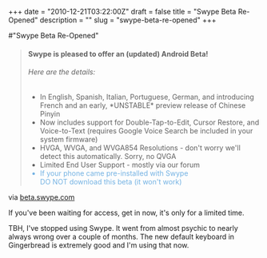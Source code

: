 +++
date = "2010-12-21T03:22:00Z"
draft = false
title = "Swype Beta Re-Opened"
description = ""
slug = "swype-beta-re-opened"
+++

#"Swype Beta Re-Opened"


 <div class="posterous_bookmarklet_entry">
 <blockquote class="posterous_long_quote"><h4>Swype is pleased to offer an (updated) Android Beta!</h4>
 <h6>Here are the details:</h6>
 <ul class="content" style="">
 <li>In English, Spanish, Italian, Portuguese, German, and introducing French and an early, *UNSTABLE* preview release of Chinese Pinyin</li>
 <li>Now includes support for Double-Tap-to-Edit, Cursor Restore, and Voice-to-Text (requires Google Voice Search be included in your system firmware)</li>
 <li>HVGA, WVGA, and WVGA854 Resolutions - don't worry we'll detect this automatically. Sorry, no QVGA</li>
 <li>Limited End User Support - mostly via our forum</li>
 <li style="color: #73b2e3;">If your phone came pre-installed with Swype<br /> DO NOT download this beta (it won't work)</li></ul></blockquote>

<div class="posterous_quote_citation">via <a href="http://beta.swype.com/">beta.swype.com</a></div>
 <p>If you've been waiting for access, get in now, it's only for a limited time.
</p><p>TBH, I've stopped using Swype. It went from almost psychic to nearly always wrong over a couple of months. The new default keyboard in Gingerbread is extremely good and I'm using that now.</p></div>
 